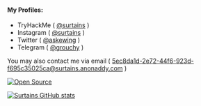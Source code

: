 <h4>My Profiles:</h4>

- TryHackMe ( <a href="https://tryhackme.com/p/Surtains">@surtains</a> )
- Instagram ( <a href="https://instagram.com/surtains">@surtains</a> )
- Twitter ( <a href="https://twitter.com/askewing">@askewing</a> )
- Telegram ( <a href="https://t.me/grouchy">@grouchy</a> )

You may also contact me via email ( <a href="mailto:5ec8da1d-2e72-44f6-923d-f695c35025ca@surtains.anonaddy.com">5ec8da1d-2e72-44f6-923d-f695c35025ca@surtains.anonaddy.com</a> )

[![Open Source](https://badges.frapsoft.com/os/v1/open-source.svg?v=103)](https://opensource.org/)

[![Surtains GitHub stats](https://github-readme-stats.vercel.app/api?username=9sv&theme=github_dark&show_icons=true)](https://github.com/9sv)
